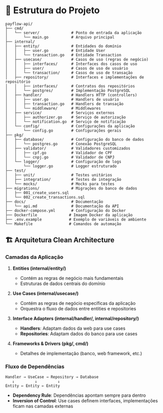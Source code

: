 # 📁 Estrutura do Projeto

```
payflow-api/
├── cmd/
│   └── server/              # Ponto de entrada da aplicação
│       └── main.go          # Arquivo principal
├── internal/
│   ├── entity/              # Entidades do domínio
│   │   ├── user.go          # Entidade User
│   │   └── transaction.go   # Entidade Transaction
│   ├── usecase/             # Casos de uso (regras de negócio)
│   │   ├── interfaces/      # Interfaces dos casos de uso
│   │   ├── user/            # Casos de uso de usuário
│   │   └── transaction/     # Casos de uso de transação
│   ├── repository/          # Interfaces e implementações de repositório
│   │   ├── interfaces/      # Contratos dos repositórios
│   │   └── postgres/        # Implementação PostgreSQL
│   ├── handler/             # Handlers HTTP (controllers)
│   │   ├── user.go          # Handlers de usuário
│   │   ├── transaction.go   # Handlers de transação
│   │   └── middleware/      # Middlewares
│   ├── service/             # Serviços externos
│   │   ├── authorizer.go    # Serviço de autorização
│   │   └── notification.go  # Serviço de notificação
│   └── config/              # Configurações da aplicação
│       └── config.go        # Configurações gerais
├── pkg/
│   ├── database/            # Configuração do banco de dados
│   │   └── postgres.go      # Conexão PostgreSQL
│   ├── validator/           # Validadores customizados
│   │   ├── cpf.go           # Validador de CPF
│   │   └── cnpj.go          # Validador de CNPJ
│   └── logger/              # Configuração de logs
│       └── logger.go        # Logger estruturado
├── test/
│   ├── unit/                # Testes unitários
│   ├── integration/         # Testes de integração
│   └── mocks/               # Mocks para testes
├── migrations/              # Migrações do banco de dados
│   ├── 001_create_users.sql
│   └── 002_create_transactions.sql
├── docs/                    # Documentação
│   └── api.md               # Documentação da API
├── docker-compose.yml       # Configuração do Docker
├── Dockerfile              # Imagem Docker da aplicação
├── .env.example            # Exemplo de variáveis de ambiente
└── Makefile                # Comandos de automação
```

## 🏗️ Arquitetura Clean Architecture

### Camadas da Aplicação

1. **Entities (internal/entity/)**
   - Contém as regras de negócio mais fundamentais
   - Estruturas de dados centrais do domínio

2. **Use Cases (internal/usecase/)**
   - Contém as regras de negócio específicas da aplicação
   - Orquestra o fluxo de dados entre entities e repositories

3. **Interface Adapters (internal/handler/, internal/repository/)**
   - **Handlers**: Adaptam dados da web para use cases
   - **Repositories**: Adaptam dados do banco para use cases

4. **Frameworks & Drivers (pkg/, cmd/)**
   - Detalhes de implementação (banco, web framework, etc.)

### Fluxo de Dependências

```
Handler → UseCase → Repository → Database
   ↓         ↓         ↓
Entity ← Entity ← Entity
```

- **Dependency Rule**: Dependências apontam sempre para dentro
- **Inversion of Control**: Use cases definem interfaces, implementações ficam nas camadas externas
